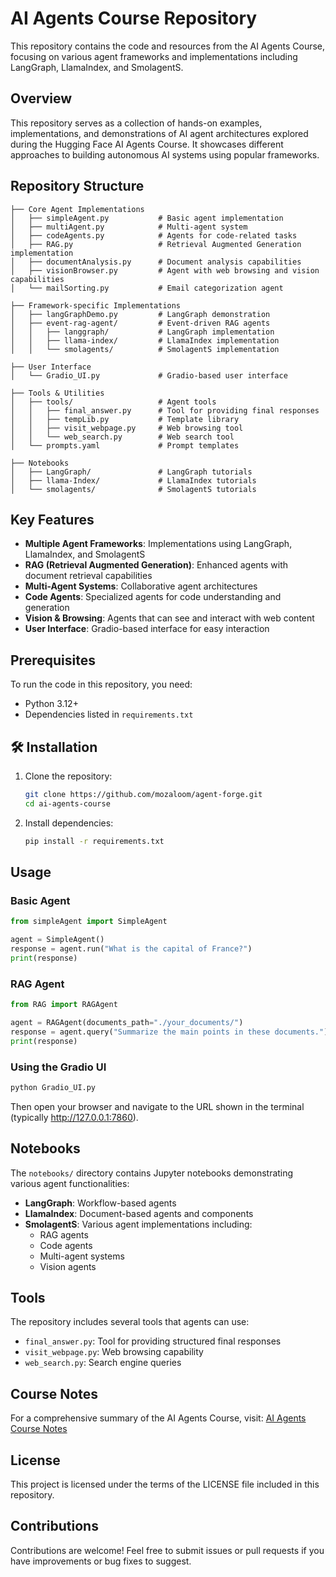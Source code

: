 # AI Agents Course Repository

This repository contains the code and resources from the AI Agents Course, focusing on various agent frameworks and implementations including LangGraph, LlamaIndex, and SmolagentS.

## Overview

This repository serves as a collection of hands-on examples, implementations, and demonstrations of AI agent architectures explored during the Hugging Face AI Agents Course. It showcases different approaches to building autonomous AI systems using popular frameworks.

## Repository Structure

```
├── Core Agent Implementations
│   ├── simpleAgent.py           # Basic agent implementation
│   ├── multiAgent.py            # Multi-agent system
│   ├── codeAgents.py            # Agents for code-related tasks
│   ├── RAG.py                   # Retrieval Augmented Generation implementation
│   ├── documentAnalysis.py      # Document analysis capabilities
│   ├── visionBrowser.py         # Agent with web browsing and vision capabilities
│   └── mailSorting.py           # Email categorization agent

├── Framework-specific Implementations
│   ├── langGraphDemo.py         # LangGraph demonstration
│   ├── event-rag-agent/         # Event-driven RAG agents
│   │   ├── langgraph/           # LangGraph implementation
│   │   ├── llama-index/         # LlamaIndex implementation
│   │   └── smolagents/          # SmolagentS implementation

├── User Interface
│   └── Gradio_UI.py             # Gradio-based user interface

├── Tools & Utilities
│   ├── tools/                   # Agent tools
│   │   ├── final_answer.py      # Tool for providing final responses
│   │   ├── tempLib.py           # Template library
│   │   ├── visit_webpage.py     # Web browsing tool
│   │   └── web_search.py        # Web search tool
│   └── prompts.yaml             # Prompt templates

├── Notebooks
│   ├── LangGraph/               # LangGraph tutorials
│   ├── llama-Index/             # LlamaIndex tutorials
│   └── smolagents/              # SmolagentS tutorials
```

## Key Features

- **Multiple Agent Frameworks**: Implementations using LangGraph, LlamaIndex, and SmolagentS
- **RAG (Retrieval Augmented Generation)**: Enhanced agents with document retrieval capabilities
- **Multi-Agent Systems**: Collaborative agent architectures
- **Code Agents**: Specialized agents for code understanding and generation
- **Vision & Browsing**: Agents that can see and interact with web content
- **User Interface**: Gradio-based interface for easy interaction

## Prerequisites

To run the code in this repository, you need:

- Python 3.12+
- Dependencies listed in `requirements.txt`

## 🛠️ Installation

1. Clone the repository:
   ```bash
   git clone https://github.com/mozaloom/agent-forge.git
   cd ai-agents-course
   ```

2. Install dependencies:
   ```bash
   pip install -r requirements.txt
   ```

## Usage

### Basic Agent

```python
from simpleAgent import SimpleAgent

agent = SimpleAgent()
response = agent.run("What is the capital of France?")
print(response)
```

### RAG Agent

```python
from RAG import RAGAgent

agent = RAGAgent(documents_path="./your_documents/")
response = agent.query("Summarize the main points in these documents.")
print(response)
```

### Using the Gradio UI

```bash
python Gradio_UI.py
```

Then open your browser and navigate to the URL shown in the terminal (typically http://127.0.0.1:7860).

## Notebooks

The `notebooks/` directory contains Jupyter notebooks demonstrating various agent functionalities:

- **LangGraph**: Workflow-based agents
- **LlamaIndex**: Document-based agents and components
- **SmolagentS**: Various agent implementations including:
  - RAG agents
  - Code agents
  - Multi-agent systems
  - Vision agents

## Tools

The repository includes several tools that agents can use:

- `final_answer.py`: Tool for providing structured final responses
- `visit_webpage.py`: Web browsing capability
- `web_search.py`: Search engine queries

## Course Notes

For a comprehensive summary of the AI Agents Course, visit:
[AI Agents Course Notes](https://burnt-toothpaste-b35.notion.site/Agents-Course-Hugging-Face-1d5b72b9ff508025abf4c4fcc2047615?pvs=4)

## License

This project is licensed under the terms of the LICENSE file included in this repository.

## Contributions

Contributions are welcome! Feel free to submit issues or pull requests if you have improvements or bug fixes to suggest.